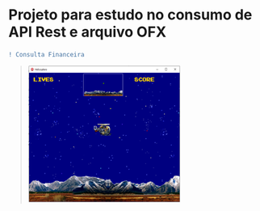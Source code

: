 # Projeto para estudo no consumo de API Rest e arquivo OFX

```diff 
! Consulta Financeira
```

> <img src="https://github.com/CyberRocha/Helicoptero/blob/main/Projeto/Helicoptero.png?raw=true" width="300" height="270"><br>

